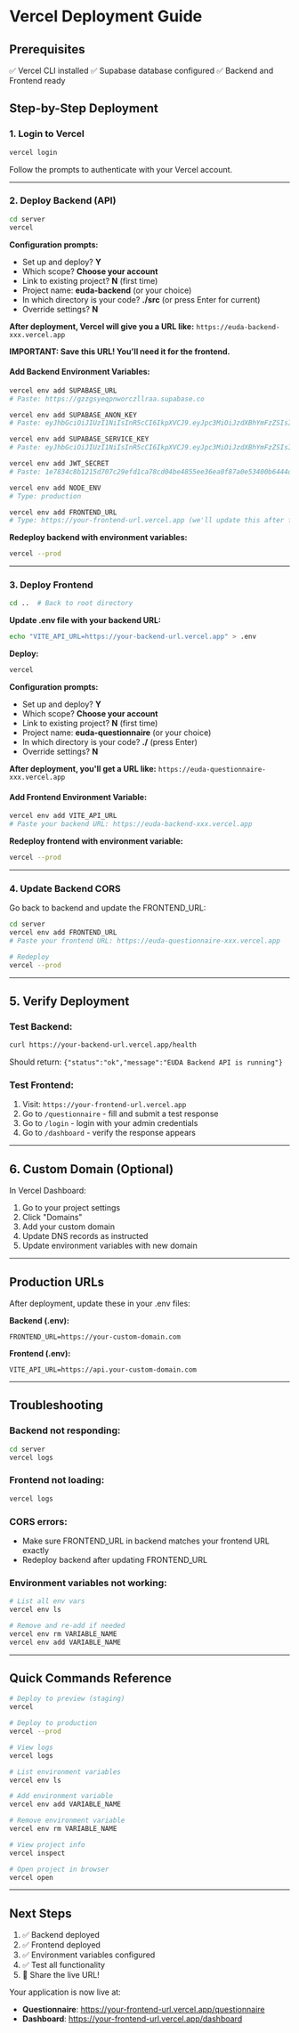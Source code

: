 # Vercel Deployment Guide

## Prerequisites
✅ Vercel CLI installed
✅ Supabase database configured
✅ Backend and Frontend ready

## Step-by-Step Deployment

### 1. Login to Vercel
```bash
vercel login
```
Follow the prompts to authenticate with your Vercel account.

---

### 2. Deploy Backend (API)

```bash
cd server
vercel
```

**Configuration prompts:**
- Set up and deploy? **Y**
- Which scope? **Choose your account**
- Link to existing project? **N** (first time)
- Project name: **euda-backend** (or your choice)
- In which directory is your code? **./src** (or press Enter for current)
- Override settings? **N**

**After deployment, Vercel will give you a URL like:**
`https://euda-backend-xxx.vercel.app`

**IMPORTANT: Save this URL! You'll need it for the frontend.**

#### Add Backend Environment Variables:
```bash
vercel env add SUPABASE_URL
# Paste: https://gzzgsyeqpnworczllraa.supabase.co

vercel env add SUPABASE_ANON_KEY
# Paste: eyJhbGciOiJIUzI1NiIsInR5cCI6IkpXVCJ9.eyJpc3MiOiJzdXBhYmFzZSIsInJlZiI6Imd6emdzeWVxcG53b3JjemxscmFhIiwicm9sZSI6ImFub24iLCJpYXQiOjE3NTk5MDA3MzMsImV4cCI6MjA3NTQ3NjczM30.dgq_kSn5jVFbFEncrLfSp0idETluFaPWV1aUnxwNE0Q

vercel env add SUPABASE_SERVICE_KEY
# Paste: eyJhbGciOiJIUzI1NiIsInR5cCI6IkpXVCJ9.eyJpc3MiOiJzdXBhYmFzZSIsInJlZiI6Imd6emdzeWVxcG53b3JjemxscmFhIiwicm9sZSI6InNlcnZpY2Vfcm9sZSIsImlhdCI6MTc1OTkwMDczMywiZXhwIjoyMDc1NDc2NzMzfQ.EBn8ZlopUc5hQrMO1W5f8JXu-BxMDulkl42dgP6R2_o

vercel env add JWT_SECRET
# Paste: 1e7834c8b1215d707c29efd1ca78cd04be4855ee36ea0f87a0e53400b6444dd9

vercel env add NODE_ENV
# Type: production

vercel env add FRONTEND_URL
# Type: https://your-frontend-url.vercel.app (we'll update this after frontend deployment)
```

**Redeploy backend with environment variables:**
```bash
vercel --prod
```

---

### 3. Deploy Frontend

```bash
cd ..  # Back to root directory
```

**Update .env file with your backend URL:**
```bash
echo "VITE_API_URL=https://your-backend-url.vercel.app" > .env
```

**Deploy:**
```bash
vercel
```

**Configuration prompts:**
- Set up and deploy? **Y**
- Which scope? **Choose your account**
- Link to existing project? **N** (first time)
- Project name: **euda-questionnaire** (or your choice)
- In which directory is your code? **./** (press Enter)
- Override settings? **N**

**After deployment, you'll get a URL like:**
`https://euda-questionnaire-xxx.vercel.app`

#### Add Frontend Environment Variable:
```bash
vercel env add VITE_API_URL
# Paste your backend URL: https://euda-backend-xxx.vercel.app
```

**Redeploy frontend with environment variable:**
```bash
vercel --prod
```

---

### 4. Update Backend CORS

Go back to backend and update the FRONTEND_URL:
```bash
cd server
vercel env add FRONTEND_URL
# Paste your frontend URL: https://euda-questionnaire-xxx.vercel.app

# Redeploy
vercel --prod
```

---

## 5. Verify Deployment

### Test Backend:
```bash
curl https://your-backend-url.vercel.app/health
```
Should return: `{"status":"ok","message":"EUDA Backend API is running"}`

### Test Frontend:
1. Visit: `https://your-frontend-url.vercel.app`
2. Go to `/questionnaire` - fill and submit a test response
3. Go to `/login` - login with your admin credentials
4. Go to `/dashboard` - verify the response appears

---

## 6. Custom Domain (Optional)

In Vercel Dashboard:
1. Go to your project settings
2. Click "Domains"
3. Add your custom domain
4. Update DNS records as instructed
5. Update environment variables with new domain

---

## Production URLs

After deployment, update these in your .env files:

**Backend (.env):**
```
FRONTEND_URL=https://your-custom-domain.com
```

**Frontend (.env):**
```
VITE_API_URL=https://api.your-custom-domain.com
```

---

## Troubleshooting

### Backend not responding:
```bash
cd server
vercel logs
```

### Frontend not loading:
```bash
vercel logs
```

### CORS errors:
- Make sure FRONTEND_URL in backend matches your frontend URL exactly
- Redeploy backend after updating FRONTEND_URL

### Environment variables not working:
```bash
# List all env vars
vercel env ls

# Remove and re-add if needed
vercel env rm VARIABLE_NAME
vercel env add VARIABLE_NAME
```

---

## Quick Commands Reference

```bash
# Deploy to preview (staging)
vercel

# Deploy to production
vercel --prod

# View logs
vercel logs

# List environment variables
vercel env ls

# Add environment variable
vercel env add VARIABLE_NAME

# Remove environment variable
vercel env rm VARIABLE_NAME

# View project info
vercel inspect

# Open project in browser
vercel open
```

---

## Next Steps

1. ✅ Backend deployed
2. ✅ Frontend deployed
3. ✅ Environment variables configured
4. ✅ Test all functionality
5. 🎉 Share the live URL!

Your application is now live at:
- **Questionnaire**: https://your-frontend-url.vercel.app/questionnaire
- **Dashboard**: https://your-frontend-url.vercel.app/dashboard
